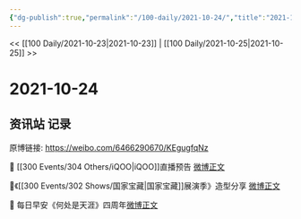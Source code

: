 ```yaml
---
{"dg-publish":true,"permalink":"/100-daily/2021-10-24/","title":"2021-10-24"}
---
```



<< [[100 Daily/2021-10-23\|2021-10-23]] | [[100 Daily/2021-10-25\|2021-10-25]] >>

# 2021-10-24

## 资讯站 记录

原博链接: https://weibo.com/6466290670/KEgugfqNz

🌟 [[300 Events/304 Others/iQOO\|iQOO]]直播预告 [微博正文](https://weibo.com/detail/4695786694902709)

🌟《[[300 Events/302 Shows/国家宝藏\|国家宝藏]]展演季》造型分享 [微博正文](https://weibo.com/detail/4695905184253194)

🌟 每日早安《何处是天涯》四周年[微博正文](https://weibo.com/detail/4695732840301529)
